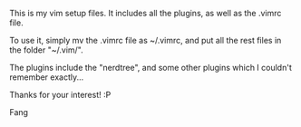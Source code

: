 This is my vim setup files. It includes all the plugins, as well as the .vimrc file.

To use it, simply mv the .vimrc file as ~/.vimrc, and put all the rest files in the folder "~/.vim/".

The plugins include the "nerdtree", and some other plugins which I couldn't remember exactly...

Thanks for your interest! :P

Fang
